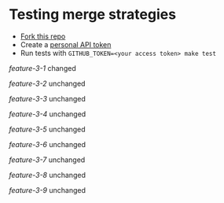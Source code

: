 # Testing merge strategies

- [Fork this repo](https://github.com/robyoung/test#fork-destination-box)
- Create a [personal API token](https://github.com/settings/tokens)
- Run tests with `GITHUB_TOKEN=<your access token> make test`

*feature-3-1* changed

*feature-3-2* unchanged

*feature-3-3* unchanged

*feature-3-4* unchanged

*feature-3-5* unchanged

*feature-3-6* unchanged

*feature-3-7* unchanged

*feature-3-8* unchanged

*feature-3-9* unchanged



